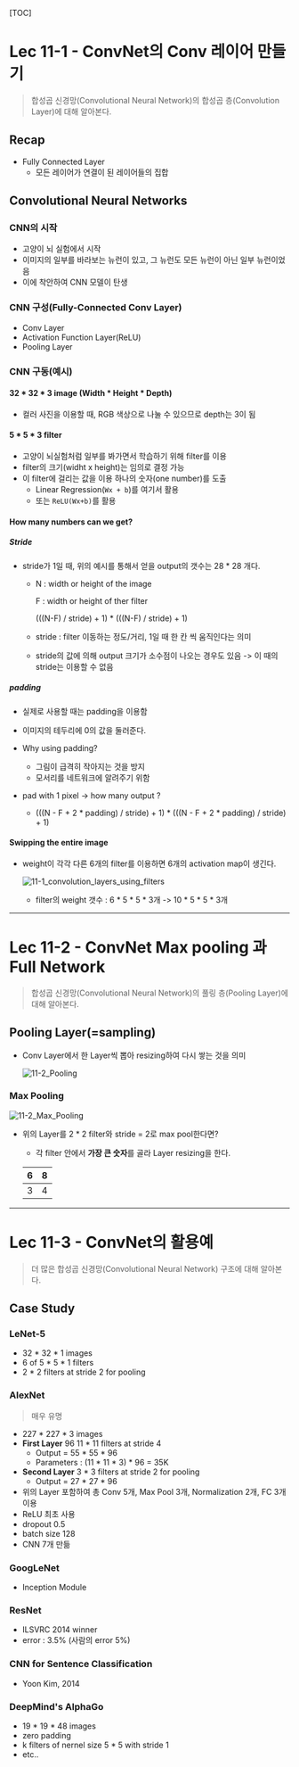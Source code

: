 [TOC]

# Lec 11-1 - ConvNet의 Conv 레이어 만들기

> 합성곱 신경망(Convolutional Neural Network)의 합성곱 층(Convolution Layer)에 대해 알아본다.

## Recap

- Fully Connected Layer
  - 모든 레이어가 연결이 된 레이어들의 집합

## Convolutional Neural Networks

### CNN의 시작

- 고양이 뇌 실험에서 시작
- 이미지의 일부를 바라보는 뉴런이 있고, 그 뉴런도 모든 뉴런이 아닌 일부 뉴런이었음
- 이에 착안하여 CNN 모델이 탄생

### CNN 구성(Fully-Connected Conv Layer)

- Conv Layer
- Activation Function Layer(ReLU)
- Pooling Layer

### CNN 구동(예시)

#### 32 * 32 * 3 image (Width * Height * Depth)

- 컬러 사진을 이용할 때, RGB 색상으로 나눌 수 있으므로 depth는 3이 됨

#### 5 * 5 * 3 filter

- 고양이 뇌실험처럼 일부를 봐가면서 학습하기 위해 filter를 이용
- filter의 크기(widht x height)는 임의로 결정 가능
- 이 filter에 걸리는 값을 이용 하나의 숫자(one number)를 도출
  - Linear Regression(`Wx + b`)를 여기서 활용
  - 또는 `ReLU(Wx+b)`를 활용

#### How many numbers can we get?

##### Stride

- stride가 1일 때, 위의 예시를 통해서 얻을 output의 갯수는 28 * 28 개다.

  - N : width or height of the image

    F : width or height of ther filter

    (((N-F) / stride) + 1) * (((N-F) / stride) + 1)

  - stride : filter 이동하는 정도/거리, 1일 때 한 칸 씩 움직인다는 의미

  - stride의 값에 의해 output 크기가 소수점이 나오는 경우도 있음 -> 이 때의 stride는 이용할 수 없음

##### padding

- 실제로 사용할 때는 padding을 이용함
- 이미지의 테두리에 0의 값을 둘러준다.
- Why using padding?
  - 그림이 급격히 작아지는 것을 방지
  - 모서리를 네트워크에 알려주기 위함

- pad with 1 pixel -> how many output ?
  - (((N - F + 2 * padding) / stride) + 1) * (((N - F + 2 * padding) / stride) + 1) 

#### Swipping the entire image

- weight이 각각 다른 6개의 filter를 이용하면 6개의 activation map이 생긴다.

  ![11-1_convolution_layers_using_filters](../MDImage/11-1_convolution_layers_using_filters.PNG)

  - filter의 weight 갯수 : 6 * 5 * 5 * 3개 -> 10 * 5 * 5 * 3개

---

# Lec 11-2 - ConvNet Max pooling 과 Full Network

> 합성곱 신경망(Convolutional Neural Network)의 풀링 층(Pooling Layer)에 대해 알아본다.

## Pooling Layer(=sampling)

- Conv Layer에서 한 Layer씩 뽑아 resizing하여 다시 쌓는 것을 의미

  ![11-2_Pooling](../MDImage/11-2_Pooling.PNG)

### Max Pooling

![11-2_Max_Pooling](../MDImage/11-2_Max_Pooling.PNG)

- 위의 Layer를 2 * 2 filter와 stride = 2로 max pool한다면?

  - 각 filter 안에서 **가장 큰 숫자**를 골라 Layer resizing을 한다.

  | 6    | 8    |
  | ---- | ---- |
  | 3    | 4    |


---

# Lec 11-3 - ConvNet의 활용예

> 더 많은 합성곱 신경망(Convolutional Neural Network) 구조에 대해 알아본다.

## Case Study

### LeNet-5

- 32 * 32 * 1 images
- 6 of 5 * 5 * 1 filters
- 2 * 2 filters at stride 2 for pooling

### AlexNet

> 매우 유명

- 227 * 227 * 3 images
- **First Layer** 96 11 * 11 filters at stride 4
  - Output = 55 * 55 * 96
  - Parameters : (11 * 11 * 3) * 96 = 35K
- **Second Layer** 3 * 3 filters at stride 2 for pooling
  - Output = 27 * 27 * 96
- 위의 Layer 포함하여 총 Conv 5개, Max Pool 3개, Normalization 2개, FC 3개 이용
- ReLU 최초 사용
- dropout 0.5
- batch size 128
- CNN 7개 만듦

### GoogLeNet

- Inception Module

### ResNet

- ILSVRC 2014 winner
- error : 3.5% (사람의 error 5%)

### CNN for Sentence Classification

- Yoon Kim, 2014

### DeepMind's AlphaGo

- 19 * 19 * 48 images
- zero padding
- k filters of nernel size 5 * 5 with stride 1 
- etc..


